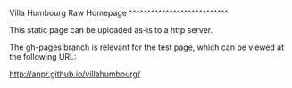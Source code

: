 Villa Humbourg Raw Homepage
^^^^^^^^^^^^^^^^^^^^^^^^^^^

This static page can be uploaded as-is to a http server.

The gh-pages branch is relevant for the test page, which can be viewed at the following URL:

http://anpr.github.io/villahumbourg/
